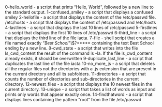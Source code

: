 0-hello_world - a script that prints “Hello, World”, followed by a new line to the standard output.
1-confused_smiley - a script that displays a confused smiley
2-hellofile - a script that displays the content of the /etc/passwd file.
/etc/hosts - a script that displays the content of /etc/passwd and /etc/hosts
4-lastlines - a script that displays the last 10 lines of /etc/passwd
5-firstlines - a script that displays the first 10 lines of /etc/passwd
6-third_line - a script that displays the third line of the file iacta.
7-file - shell script that creates a file named exactly *\"Best School"\\*$?***** containing the text Best School ending by a new line.
8-cwd_state - a script that writes into the file ls_cwd_content the result of the command ls -la. If the file ls_cwd_content already exists, it should be overwritten
9-duplicate_last_line - a script that duplicates the last line of the file iacta
10-no_more_js - a script that deletes all the regular files not the directories with a .js extension that are present in the current directory and all its subfolders.
11-directories - a script that counts the number of directories and sub-directories in the current directory.
12-newest_files - a script that displays the 10 newest files in the current directory.
13-unique - a script that takes a list of words as input and prints only words that appear exactly once.
14-findthatword - a script that displays lines containing the pattern “root” from the file /etc/passwd
